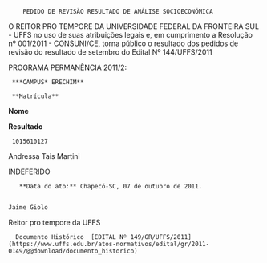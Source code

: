         PEDIDO DE REVISÃO RESULTADO DE ANÁLISE SOCIOECONÔMICA  

O REITOR PRO TEMPORE DA UNIVERSIDADE FEDERAL DA FRONTEIRA SUL - UFFS no uso de suas atribuições legais e, em cumprimento a Resolução nº 001/2011 - CONSUNI/CE, torna público o resultado dos pedidos de revisão do resultado de setembro do Edital Nº 144/UFFS/2011

 PROGRAMA PERMANÊNCIA 2011/2:

     ***CAMPUS* ERECHIM**

     **Matrícula**

   **Nome**

   **Resultado**

     1015610127

   Andressa Tais Martini

   INDEFERIDO

       **Data do ato:** Chapecó-SC, 07 de outubro de 2011.   
 

    Jaime Giolo   
 Reitor pro tempore da UFFS 

      Documento Histórico  [EDITAL Nº 149/GR/UFFS/2011](https://www.uffs.edu.br/atos-normativos/edital/gr/2011-0149/@@download/documento_historico)     
      